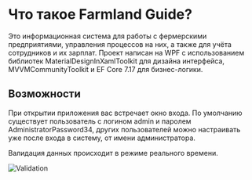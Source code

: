# Что такое Farmland Guide?
Это информационная система для работы с фермерскими предприятиями, управления процессов на них, а также для учёта сотрудников и их зарплат. Проект написан на WPF с использованием библиотек MaterialDesignInXamlToolkit для дизайна интерфейса, MVVMCommunityToolkit и EF Core 7.17 для бизнес-логики.
## Возможности
При открытии приложения вас встречает окно входа. По умолчанию существует пользователь с логином admin и паролем AdministratorPassword34, других пользователей можно настраивать уже после входа в систему, от имени администратора.


Валидация данных происходит в режиме реального времени.

![Validation](https://github.com/TimmyChannel/FarmlandGuide/assets/97641074/95795bc4-453a-4d64-89c7-d4ba5b318a5a)
